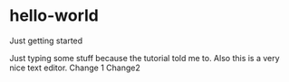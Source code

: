 # hello-world
Just getting started

Just typing some stuff because the tutorial told me to.
Also this is a very nice text editor.
Change 1
Change2
